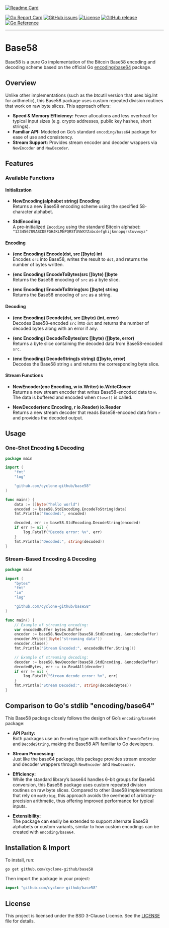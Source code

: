 [![Readme Card](https://github-readme-stats.vercel.app/api/pin/?username=cyclone-github&repo=base58&theme=gruvbox)](https://github.com/cyclone-github/base58/)

[![Go Report Card](https://goreportcard.com/badge/github.com/cyclone-github/base58)](https://goreportcard.com/report/github.com/cyclone-github/base58)
[![GitHub issues](https://img.shields.io/github/issues/cyclone-github/base58.svg)](https://github.com/cyclone-github/base58/issues)
[![License](https://img.shields.io/github/license/cyclone-github/base58.svg)](LICENSE)
[![GitHub release](https://img.shields.io/github/release/cyclone-github/base58.svg)](https://github.com/cyclone-github/base58/releases) [![Go Reference](https://pkg.go.dev/badge/github.com/cyclone-github/base58.svg)](https://pkg.go.dev/github.com/cyclone-github/base58)

---

# Base58

Base58 is a pure Go implementation of the Bitcoin Base58 encoding and decoding scheme based on the official Go [encoding/base64](https://pkg.go.dev/encoding/base64) package. 

## Overview

Unlike other implementations (such as the btcutil version that uses big.Int for arithmetic), this Base58 package uses custom repeated division routines that work on raw byte slices. This approach offers:

- **Speed & Memory Efficiency:** Fewer allocations and less overhead for typical input sizes (e.g. crypto addresses, public key hashes, short strings).
- **Familiar API:** Modeled on Go’s standard `encoding/base64` package for ease of use and consistency.
- **Stream Support:** Provides stream encoder and decoder wrappers via `NewEncoder` and `NewDecoder`.

## Features

### Available Functions

#### Initialization
- **NewEncoding(alphabet string) Encoding**  
  Returns a new Base58 encoding scheme using the specified 58-character alphabet.

- **StdEncoding**  
  A pre-initialized `Encoding` using the standard Bitcoin alphabet:  
  `"123456789ABCDEFGHJKLMNPQRSTUVWXYZabcdefghijkmnopqrstuvwxyz"`

#### Encoding
- **(enc Encoding) Encode(dst, src []byte) int**  
  Encodes `src` into Base58, writes the result to `dst`, and returns the number of bytes written.

- **(enc Encoding) EncodeToBytes(src []byte) []byte**  
  Returns the Base58 encoding of `src` as a byte slice.

- **(enc Encoding) EncodeToString(src []byte) string**  
  Returns the Base58 encoding of `src` as a string.

#### Decoding
- **(enc Encoding) Decode(dst, src []byte) (int, error)**  
  Decodes Base58-encoded `src` into `dst` and returns the number of decoded bytes along with an error if any.

- **(enc Encoding) DecodeToBytes(src []byte) ([]byte, error)**  
  Returns a byte slice containing the decoded data from Base58-encoded `src`.

- **(enc Encoding) DecodeString(s string) ([]byte, error)**  
  Decodes the Base58 string `s` and returns the corresponding byte slice.

#### Stream Functions
- **NewEncoder(enc Encoding, w io.Writer) io.WriteCloser**  
  Returns a new stream encoder that writes Base58-encoded data to `w`. The data is buffered and encoded when `Close()` is called.

- **NewDecoder(enc Encoding, r io.Reader) io.Reader**  
  Returns a new stream decoder that reads Base58-encoded data from `r` and provides the decoded output.

## Usage

### One-Shot Encoding & Decoding

```go
package main

import (
	"fmt"
	"log"

	"github.com/cyclone-github/base58"
)

func main() {
	data := []byte("hello world")
	encoded := base58.StdEncoding.EncodeToString(data)
	fmt.Println("Encoded:", encoded)

	decoded, err := base58.StdEncoding.DecodeString(encoded)
	if err != nil {
		log.Fatalf("Decode error: %v", err)
	}
	fmt.Println("Decoded:", string(decoded))
}
```

### Stream-Based Encoding & Decoding

```go
package main

import (
	"bytes"
	"fmt"
	"io"
	"log"

	"github.com/cyclone-github/base58"
)

func main() {
	// Example of streaming encoding:
	var encodedBuffer bytes.Buffer
	encoder := base58.NewEncoder(base58.StdEncoding, &encodedBuffer)
	encoder.Write([]byte("streaming data"))
	encoder.Close()
	fmt.Println("Stream Encoded:", encodedBuffer.String())

	// Example of streaming decoding:
	decoder := base58.NewDecoder(base58.StdEncoding, &encodedBuffer)
	decodedBytes, err := io.ReadAll(decoder)
	if err != nil {
		log.Fatalf("Stream decode error: %v", err)
	}
	fmt.Println("Stream Decoded:", string(decodedBytes))
}
```

## Comparison to Go's stdlib "encoding/base64"

This Base58 package closely follows the design of Go’s `encoding/base64` package:

- **API Parity:**  
  Both packages use an `Encoding` type with methods like `EncodeToString` and `DecodeString`, making the Base58 API familiar to Go developers.

- **Stream Processing:**  
  Just like the base64 package, this package provides stream encoder and decoder wrappers through `NewEncoder` and `NewDecoder`.

- **Efficiency:**  
  While the standard library’s base64 handles 6-bit groups for Base64 conversion, this Base58 package uses custom repeated division routines on raw byte slices. Compared to other Base58 implementations that rely on `math/big`, this approach avoids the overhead of arbitrary-precision arithmetic, thus offering improved performance for typical inputs.

- **Extensibility:**  
  The package can easily be extended to support alternate Base58 alphabets or custom variants, similar to how custom encodings can be created with `encoding/base64`.

## Installation & Import

To install, run:

```bash
go get github.com/cyclone-github/base58
```

Then import the package in your project:

```go
import "github.com/cyclone-github/base58"
```

## License

This project is licensed under the BSD 3-Clause License. See the [LICENSE](LICENSE) file for details.